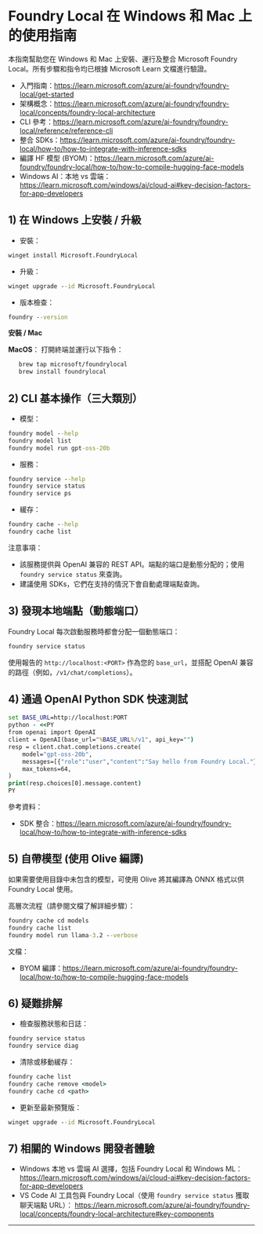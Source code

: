 <!--
CO_OP_TRANSLATOR_METADATA:
{
  "original_hash": "02b037f55de779607eb12edcc7a7fcf2",
  "translation_date": "2025-09-26T18:22:08+00:00",
  "source_file": "Module07/foundrylocal.md",
  "language_code": "tw"
}
-->
# Foundry Local 在 Windows 和 Mac 上的使用指南

本指南幫助您在 Windows 和 Mac 上安裝、運行及整合 Microsoft Foundry Local。所有步驟和指令均已根據 Microsoft Learn 文檔進行驗證。

- 入門指南：https://learn.microsoft.com/azure/ai-foundry/foundry-local/get-started
- 架構概念：https://learn.microsoft.com/azure/ai-foundry/foundry-local/concepts/foundry-local-architecture
- CLI 參考：https://learn.microsoft.com/azure/ai-foundry/foundry-local/reference/reference-cli
- 整合 SDKs：https://learn.microsoft.com/azure/ai-foundry/foundry-local/how-to/how-to-integrate-with-inference-sdks
- 編譯 HF 模型 (BYOM)：https://learn.microsoft.com/azure/ai-foundry/foundry-local/how-to/how-to-compile-hugging-face-models
- Windows AI：本地 vs 雲端：https://learn.microsoft.com/windows/ai/cloud-ai#key-decision-factors-for-app-developers

## 1) 在 Windows 上安裝 / 升級

- 安裝：
```cmd
winget install Microsoft.FoundryLocal
```
- 升級：
```cmd
winget upgrade --id Microsoft.FoundryLocal
```
- 版本檢查：
```cmd
foundry --version
```
     
**安裝 / Mac**

**MacOS**： 
打開終端並運行以下指令：
```bash
   brew tap microsoft/foundrylocal
   brew install foundrylocal
```

## 2) CLI 基本操作（三大類別）

- 模型：
```cmd
foundry model --help
foundry model list
foundry model run gpt-oss-20b
```
- 服務：
```cmd
foundry service --help
foundry service status
foundry service ps
```
- 緩存：
```cmd
foundry cache --help
foundry cache list
```

注意事項：
- 該服務提供與 OpenAI 兼容的 REST API。端點的端口是動態分配的；使用 `foundry service status` 來查詢。
- 建議使用 SDKs，它們在支持的情況下會自動處理端點查詢。

## 3) 發現本地端點（動態端口）

Foundry Local 每次啟動服務時都會分配一個動態端口：
```cmd
foundry service status
```
使用報告的 `http://localhost:<PORT>` 作為您的 `base_url`，並搭配 OpenAI 兼容的路徑（例如，`/v1/chat/completions`）。

## 4) 通過 OpenAI Python SDK 快速測試

```cmd
set BASE_URL=http://localhost:PORT
python - <<PY
from openai import OpenAI
client = OpenAI(base_url="%BASE_URL%/v1", api_key="")
resp = client.chat.completions.create(
    model="gpt-oss-20b",
    messages=[{"role":"user","content":"Say hello from Foundry Local."}],
    max_tokens=64,
)
print(resp.choices[0].message.content)
PY
```
參考資料：
- SDK 整合：https://learn.microsoft.com/azure/ai-foundry/foundry-local/how-to/how-to-integrate-with-inference-sdks

## 5) 自帶模型 (使用 Olive 編譯)

如果需要使用目錄中未包含的模型，可使用 Olive 將其編譯為 ONNX 格式以供 Foundry Local 使用。

高層次流程（請參閱文檔了解詳細步驟）：
```cmd
foundry cache cd models
foundry cache list
foundry model run llama-3.2 --verbose
```
文檔：
- BYOM 編譯：https://learn.microsoft.com/azure/ai-foundry/foundry-local/how-to/how-to-compile-hugging-face-models

## 6) 疑難排解

- 檢查服務狀態和日誌：
```cmd
foundry service status
foundry service diag
```
- 清除或移動緩存：
```cmd
foundry cache list
foundry cache remove <model>
foundry cache cd <path>
```
- 更新至最新預覽版：
```cmd
winget upgrade --id Microsoft.FoundryLocal
```

## 7) 相關的 Windows 開發者體驗

- Windows 本地 vs 雲端 AI 選擇，包括 Foundry Local 和 Windows ML：
  https://learn.microsoft.com/windows/ai/cloud-ai#key-decision-factors-for-app-developers
- VS Code AI 工具包與 Foundry Local（使用 `foundry service status` 獲取聊天端點 URL）：
  https://learn.microsoft.com/azure/ai-foundry/foundry-local/concepts/foundry-local-architecture#key-components

---

